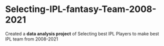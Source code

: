# Selecting-IPL-fantasy-Team-2008-2021
Created a **data analysis project** of Selecting best IPL Players to make best IPL team from 2008-2021
